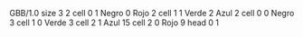 <gs-board> GBB/1.0
size 3 2
cell 0 1 Negro 0 Rojo 2
cell 1 1 Verde 2 Azul 2
cell 0 0 Negro 3
cell 1 0 Verde 3
cell 2 1 Azul 15
cell 2 0 Rojo 9
head 0 1
 </gs-board>